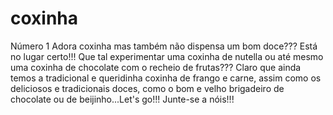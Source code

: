 # coxinha
Número 1
Adora coxinha mas também não dispensa um bom doce??? Está no lugar certo!!!
Que tal experimentar uma coxinha de nutella ou até mesmo uma coxinha de chocolate com o recheio de frutas???
Claro que ainda temos a tradicional e queridinha coxinha de frango e carne, assim como os deliciosos e tradicionais doces,
como o bom e velho brigadeiro de chocolate ou de beijinho...Let's go!!! Junte-se a nóis!!!
